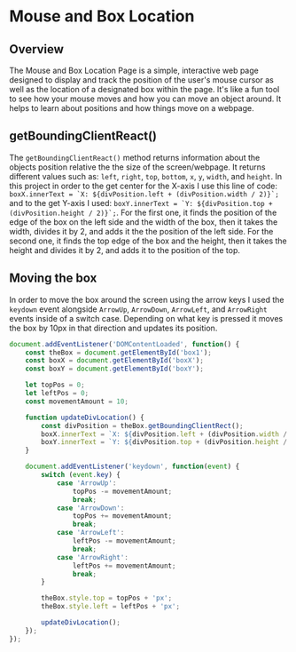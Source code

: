 # Mouse and Box Location

## Overview
The Mouse and Box Location Page is a simple, interactive web page designed to display and track the position of the user's mouse cursor as well as the location of a designated box within the page.
It's like a fun tool to see how your mouse moves and how you can move an object around. It helps to learn about positions and how things move on a webpage.

## getBoundingClientReact()
The `getBoundingClientReact()` method returns information about the objects position relative the the size of the screen/webpage. It returns different values such as: `left`, `right`, `top`, `bottom`, `x`, `y`, `width`, and `height`. In this project in order to the get center for the X-axis I use this line of code: ```boxX.innerText = `X: ${divPosition.left + (divPosition.width / 2)}`;``` and to the get Y-axis I used: ```boxY.innerText = `Y: ${divPosition.top + (divPosition.height / 2)}`;```. For the first one, it finds the position of the edge of the box on the left side and the width of the box, then it takes the width, divides it by 2, and adds it the the position of the left side. For the second one, it finds the top edge of the box and the height, then it takes the height and divides it by 2, and adds it to the position of the top.

## Moving the box
In order to move the box around the screen using the arrow keys I used the `keydown` event alongside `ArrowUp`, `ArrowDown`, `ArrowLeft`, and `ArrowRight` events inside of a switch case. Depending on what key is pressed it moves the box by 10px in that direction and updates its position.
```javascript
document.addEventListener('DOMContentLoaded', function() {
    const theBox = document.getElementById('box1');
    const boxX = document.getElementById('boxX');
    const boxY = document.getElementById('boxY');

    let topPos = 0;
    let leftPos = 0;
    const movementAmount = 10;

    function updateDivLocation() {
        const divPosition = theBox.getBoundingClientRect();
        boxX.innerText = `X: ${divPosition.left + (divPosition.width / 2)}`;
        boxY.innerText = `Y: ${divPosition.top + (divPosition.height / 2)}`;
    }

    document.addEventListener('keydown', function(event) {
        switch (event.key) {
            case 'ArrowUp':
                topPos -= movementAmount;
                break;
            case 'ArrowDown':
                topPos += movementAmount;
                break;
            case 'ArrowLeft':
                leftPos -= movementAmount;
                break;
            case 'ArrowRight':
                leftPos += movementAmount;
                break;
        }

        theBox.style.top = topPos + 'px';
        theBox.style.left = leftPos + 'px';

        updateDivLocation();
    });
});
```
